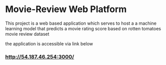 # Movie-Review Web Platform

This project is a web based application which serves
to host a a machine learning model that predicts
a movie rating score based on rotten tomatoes movie review dataset

the application is accessible via link below
### http://54.187.46.254:3000/

